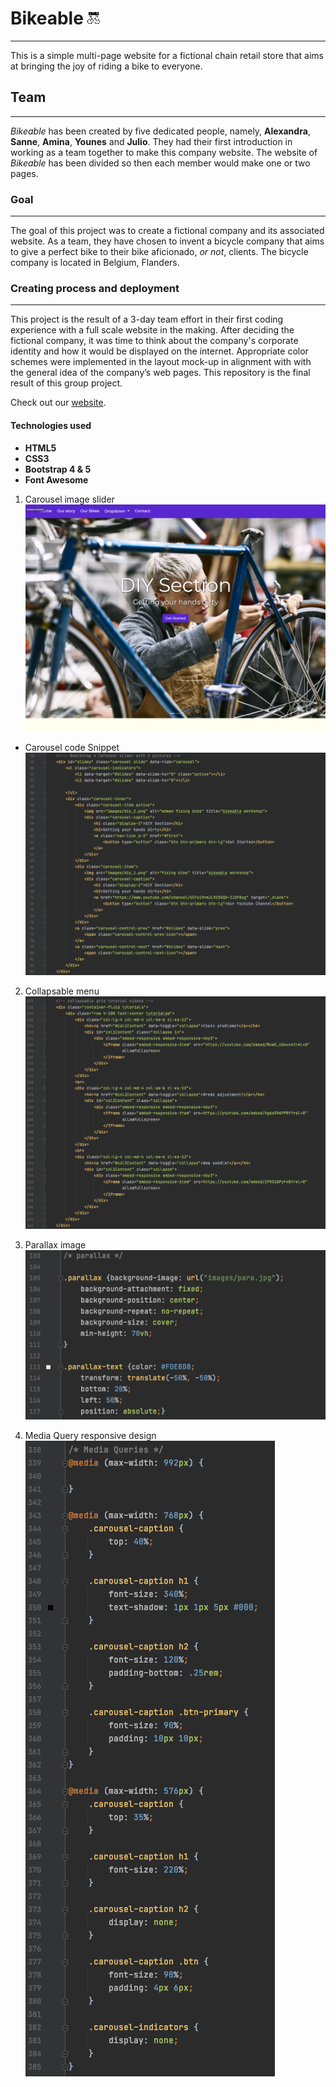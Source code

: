 

# Bikeable ![alt text](images/bikable.jpg)

***

This is a simple multi-page website for a fictional chain retail store that aims at bringing the joy of riding a bike to everyone.

## Team
***

_Bikeable_ has been created by five dedicated people, namely, **Alexandra**, **Sanne**, **Amina**, **Younes** and **Julio**. They had their first introduction in working as a team together to make this company website. 
The website of _Bikeable_ has been divided so then each member would make one or two pages.


### Goal
***

The goal of this project was to create a fictional company and its associated website. As a team, they have chosen to invent a bicycle company that aims to give a perfect bike to their bike aficionado, *or not*, clients. 
The bicycle company is located in Belgium, Flanders.


### Creating process and deployment
***

This project is the result of a 3-day team effort in their first coding experience with a full scale website in the making. After deciding the fictional company, it was time to think about the company's corporate identity and how it would be displayed on the internet. Appropriate color schemes were implemented in the layout mock-up in alignment with with the general idea of the company’s web pages. 
This repository is the final result of this group project.

Check out our [website](https://juliocesarteixeira.github.io/Bikeable_repo/).

#### Technologies used 
* **HTML5**
* **CSS3**
* **Bootstrap 4 & 5**
* **Font Awesome**


1. Carousel image slider 
![Carousel](images/snippet1.png)
   
* Carousel code Snippet
   ![codesnippet](images/CodeSnippet1.png)
  
2. Collapsable menu 
   ![collapse](images/collapse.png)
   
3. Parallax image
   ![Parallax](images/Parallax.png)

4. Media Query responsive design
   ![Media queries](images/mediaqueries.png)


